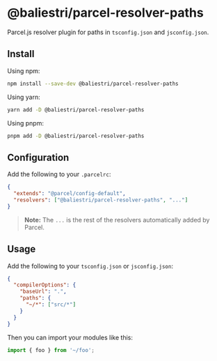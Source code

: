 # @baliestri/parcel-resolver-paths

Parcel.js resolver plugin for paths in `tsconfig.json` and `jsconfig.json`.

## Install

Using npm:

```bash
npm install --save-dev @baliestri/parcel-resolver-paths
```

Using yarn:

```bash
yarn add -D @baliestri/parcel-resolver-paths
```

Using pnpm:

```bash
pnpm add -D @baliestri/parcel-resolver-paths
```

## Configuration

Add the following to your `.parcelrc`:

```json
{
  "extends": "@parcel/config-default",
  "resolvers": ["@baliestri/parcel-resolver-paths", "..."]
}
```

> **Note:** The `...` is the rest of the resolvers automatically added by Parcel.

## Usage

Add the following to your `tsconfig.json` or `jsconfig.json`:

```json
{
  "compilerOptions": {
    "baseUrl": ".",
    "paths": {
      "~/*": ["src/*"]
    }
  }
}
```

Then you can import your modules like this:

```ts
import { foo } from '~/foo';
```
